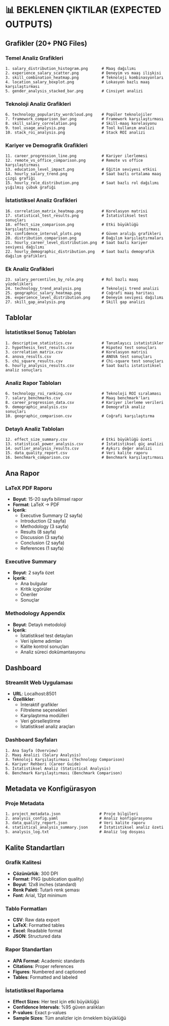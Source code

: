 # 📊 BEKLENEN ÇIKTILAR (EXPECTED OUTPUTS)

## Grafikler (20+ PNG Files)

### Temel Analiz Grafikleri
```
1. salary_distribution_histogram.png      # Maaş dağılımı
2. experience_salary_scatter.png          # Deneyim vs maaş ilişkisi
3. skill_combination_heatmap.png          # Teknoloji kombinasyonları
4. location_salary_boxplot.png            # Lokasyon bazlı maaş karşılaştırması
5. gender_analysis_stacked_bar.png        # Cinsiyet analizi
```

### Teknoloji Analiz Grafikleri
```
6. technology_popularity_wordcloud.png    # Popüler teknolojiler
7. framework_comparison_bar.png           # Framework karşılaştırması
8. skill_salary_correlation.png           # Skill-maaş korelasyonu
9. tool_usage_analysis.png                # Tool kullanım analizi
10. stack_roi_analysis.png                # Stack ROI analizi
```

### Kariyer ve Demografik Grafikleri
```
11. career_progression_line.png           # Kariyer ilerlemesi
12. remote_vs_office_comparison.png       # Remote vs office karşılaştırması
13. education_level_impact.png            # Eğitim seviyesi etkisi
14. hourly_salary_trend.png               # Saat bazlı ortalama maaş çizgi grafiği
15. hourly_role_distribution.png          # Saat bazlı rol dağılımı yığılmış çubuk grafiği
```

### İstatistiksel Analiz Grafikleri
```
16. correlation_matrix_heatmap.png        # Korelasyon matrisi
17. statistical_test_results.png          # İstatistiksel test sonuçları
18. effect_size_comparison.png            # Etki büyüklüğü karşılaştırması
19. confidence_interval_plots.png         # Güven aralığı grafikleri
20. distribution_comparison.png           # Dağılım karşılaştırmaları
21. hourly_career_level_distribution.png  # Saat bazlı kariyer seviyesi dağılımı
22. hourly_demographic_distribution.png   # Saat bazlı demografik dağılım grafikleri
```

### Ek Analiz Grafikleri
```
23. salary_percentiles_by_role.png        # Rol bazlı maaş yüzdelikleri
24. technology_trend_analysis.png         # Teknoloji trend analizi
25. geographic_salary_heatmap.png         # Coğrafi maaş haritası
26. experience_level_distribution.png     # Deneyim seviyesi dağılımı
27. skill_gap_analysis.png                # Skill gap analizi
```

## Tablolar

### İstatistiksel Sonuç Tabloları
```
1. descriptive_statistics.csv             # Tanımlayıcı istatistikler
2. hypothesis_test_results.csv            # Hipotez test sonuçları
3. correlation_matrix.csv                 # Korelasyon matrisi
4. anova_results.csv                      # ANOVA test sonuçları
5. chi_square_results.csv                 # Chi-square test sonuçları
6. hourly_analysis_results.csv            # Saat bazlı istatistiksel analiz sonuçları
```

### Analiz Rapor Tabloları
```
6. technology_roi_ranking.csv             # Teknoloji ROI sıralaması
7. salary_benchmarks.csv                  # Maaş benchmark'ları
8. career_progression_data.csv            # Kariyer ilerleme verileri
9. demographic_analysis.csv               # Demografik analiz sonuçları
10. geographic_comparison.csv             # Coğrafi karşılaştırma
```

### Detaylı Analiz Tabloları
```
12. effect_size_summary.csv               # Etki büyüklüğü özeti
13. statistical_power_analysis.csv        # İstatistiksel güç analizi
14. outlier_analysis_results.csv          # Aykırı değer analizi
15. data_quality_report.csv               # Veri kalite raporu
16. benchmark_comparison.csv              # Benchmark karşılaştırması
```

## Ana Rapor

### LaTeX PDF Raporu
- **Boyut**: 15-20 sayfa bilimsel rapor
- **Format**: LaTeX → PDF
- **İçerik**:
  - Executive Summary (2 sayfa)
  - Introduction (2 sayfa)
  - Methodology (3 sayfa)
  - Results (8 sayfa)
  - Discussion (3 sayfa)
  - Conclusion (2 sayfa)
  - References (1 sayfa)

### Executive Summary
- **Boyut**: 2 sayfa özet
- **İçerik**:
  - Ana bulgular
  - Kritik içgörüler
  - Öneriler
  - Sonuçlar

### Methodology Appendix
- **Boyut**: Detaylı metodoloji
- **İçerik**:
  - İstatistiksel test detayları
  - Veri işleme adımları
  - Kalite kontrol sonuçları
  - Analiz süreci dokümantasyonu

## Dashboard

### Streamlit Web Uygulaması
- **URL**: Localhost:8501
- **Özellikler**:
  - İnteraktif grafikler
  - Filtreleme seçenekleri
  - Karşılaştırma modülleri
  - Veri görselleştirme
  - İstatistiksel analiz araçları

### Dashboard Sayfaları
```
1. Ana Sayfa (Overview)
2. Maaş Analizi (Salary Analysis)
3. Teknoloji Karşılaştırması (Technology Comparison)
4. Kariyer Rehberi (Career Guide)
5. İstatistiksel Analiz (Statistical Analysis)
6. Benchmark Karşılaştırması (Benchmark Comparison)
```

## Metadata ve Konfigürasyon

### Proje Metadata
```
1. project_metadata.json                 # Proje bilgileri
2. analysis_config.yaml                  # Analiz konfigürasyonu
3. data_quality_report.json              # Veri kalite raporu
4. statistical_analysis_summary.json     # İstatistiksel analiz özeti
5. analysis_log.txt                      # Analiz log dosyası
```

## Kalite Standartları

### Grafik Kalitesi
- **Çözünürlük**: 300 DPI
- **Format**: PNG (publication quality)
- **Boyut**: 12x8 inches (standard)
- **Renk Paleti**: Tutarlı renk şeması
- **Font**: Arial, 12pt minimum

### Tablo Formatları
- **CSV**: Raw data export
- **LaTeX**: Formatted tables
- **Excel**: Readable format
- **JSON**: Structured data

### Rapor Standartları
- **APA Format**: Academic standards
- **Citations**: Proper references
- **Figures**: Numbered and captioned
- **Tables**: Formatted and labeled

### İstatistiksel Raporlama
- **Effect Sizes**: Her test için etki büyüklüğü
- **Confidence Intervals**: %95 güven aralıkları
- **P-values**: Exact p-values
- **Sample Sizes**: Tüm analizler için örneklem büyüklüğü
